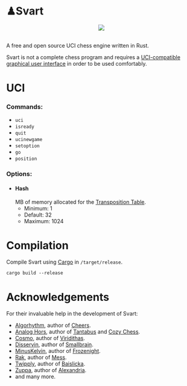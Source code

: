 # ♟Svart

<div align="center">
    <img src="https://github.com/crippa1337/svart/blob/master/images/new_logo.jpg">
</div>

<br>

A free and open source UCI chess engine written in Rust.

Svart is not a complete chess program and requires a <a href="https://www.chessprogramming.org/UCI#GUIs">UCI-compatible graphical user interface</a> in order to be used comfortably.


# UCI
### Commands:
* ``uci``
* ``isready``
* ``quit``
* ``ucinewgame``
* ``setoption``
* ``go``
* ``position``


### Options:
* #### Hash
    MB of memory allocated for the <a href="https://en.wikipedia.org/wiki/Transposition_table">Transposition Table</a>.
    * Minimum: 1
    * Default: 32
    * Maximum: 1024
    
    
# Compilation
Compile Svart using <a href="https://doc.rust-lang.org/cargo/">Cargo</a> in ``/target/release``.

``` 
cargo build --release
```


# Acknowledgements
For their invaluable help in the development of Svart:

* <a href="https://github.com/Algorhythm-sxv">Algorhythm</a>, author of <a href="https://github.com/Algorhythm-sxv/Cheers">Cheers</a>.
* <a href="https://github.com/analog-hors">Analog Hors</a>, author of <a href="https://github.com/analog-hors/tantabus">Tantabus</a> and <a href="https://github.com/analog-hors/cozy-chess">Cozy Chess</a>.
* <a href="https://github.com/cosmobobak">Cosmo</a>, author of <a href="https://github.com/cosmobobak/viridithas">Viridithas</a>.
* <a href="https://github.com/disservin">Disservin</a>, author of <a href="https://github.com/Disservin/Smallbrain">Smallbrain</a>.
* <a href="https://github.com/minuskelvin">MinusKelvin</a>, author of <a href="https://github.com/MinusKelvin/frozenight">Frozenight</a>.
* <a href="https://github.com/raklaptudirm">Rak</a>, author of <a href="https://github.com/raklaptudirm/mess">Mess</a>.
* <a href="https://github.com/kz04px">Twipply</a>, author of <a href="https://github.com/kz04px/Baislicka">Baislicka</a>.
* <a href="https://github.com/pgg106">Zuppa</a>, author of <a href="https://github.com/PGG106/Alexandria/">Alexandria</a>.
* and many more.
